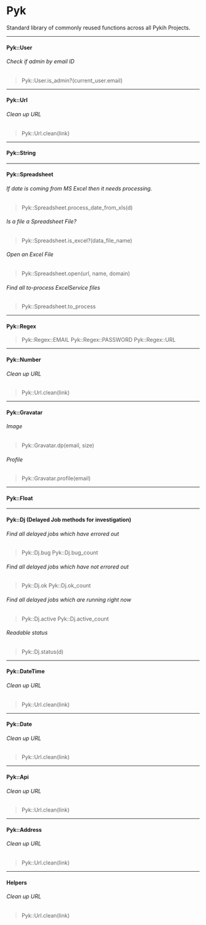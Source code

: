 # Pyk
Standard library of commonly reused functions across all Pykih Projects.

---------------------------------------

#### Pyk::User

###### Check if admin by email ID 
> Pyk::User.is_admin?(current_user.email)

---------------------------------------

#### Pyk::Url

###### Clean up URL
> Pyk::Url.clean(link)

---------------------------------------

#### Pyk::String

---------------------------------------

#### Pyk::Spreadsheet

###### If date is coming from MS Excel then it needs processing.
> Pyk::Spreadsheet.process_date_from_xls(d)

###### Is a file a Spreadsheet File?
> Pyk::Spreadsheet.is_excel?(data_file_name)

###### Open an Excel File
> Pyk::Spreadsheet.open(url, name, domain)

###### Find all to-process ExcelService files
> Pyk::Spreadsheet.to_process

---------------------------------------

#### Pyk::Regex

> Pyk::Regex::EMAIL
> Pyk::Regex::PASSWORD
> Pyk::Regex::URL

---------------------------------------

#### Pyk::Number

###### Clean up URL
> Pyk::Url.clean(link)

---------------------------------------

#### Pyk::Gravatar

###### Image
> Pyk::Gravatar.dp(email, size)

###### Profile
> Pyk::Gravatar.profile(email)

---------------------------------------

#### Pyk::Float

---------------------------------------

#### Pyk::Dj (Delayed Job methods for investigation)

###### Find all delayed jobs which have errored out
> Pyk::Dj.bug
> Pyk::Dj.bug_count

###### Find all delayed jobs which have not errored out
> Pyk::Dj.ok
> Pyk::Dj.ok_count

###### Find all delayed jobs which are running right now
> Pyk::Dj.active
> Pyk::Dj.active_count

###### Readable status
> Pyk::Dj.status(d)

---------------------------------------

#### Pyk::DateTime

###### Clean up URL
> Pyk::Url.clean(link)

---------------------------------------

#### Pyk::Date

###### Clean up URL
> Pyk::Url.clean(link)

---------------------------------------

#### Pyk::Api

###### Clean up URL
> Pyk::Url.clean(link)

---------------------------------------

#### Pyk::Address

###### Clean up URL
> Pyk::Url.clean(link)

---------------------------------------

#### Helpers

###### Clean up URL
> Pyk::Url.clean(link)
